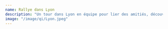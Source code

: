```yaml
---
name: Rallye dans Lyon
description: "Un tour dans Lyon en équipe pour lier des amitiés, découvrir les endroits mythiques de la ville et découvrir les assos Centraliennes. Le rallye se conclura par un show animé par les Pompoms, la Fanfare et Discordanse."
image: "/image/qi/Lyon.jpeg"
---
```

